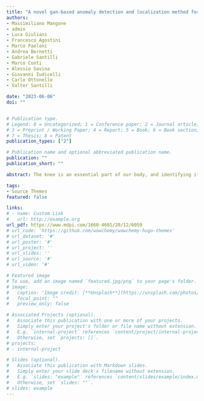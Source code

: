 ```yaml
---
title: "A novel gan-based anomaly detection and localization method for aerial video surveillance at low altitude"
authors:
- Massimiliano Mangone
- admin 
- Luca Giuliani 
- Francesco Agostini
- Marco Paoloni 
- Andrea Bernetti
- Gabriele Santilli
- Marco Conti
- Alessio Savina
- Giovanni Iudicelli
- Carlo Ottonello
- Valter Santilli

date: "2023-06-06"
doi: ""


# Publication type.
# Legend: 0 = Uncategorized; 1 = Conference paper; 2 = Journal article;
# 3 = Preprint / Working Paper; 4 = Report; 5 = Book; 6 = Book section;
# 7 = Thesis; 8 = Patent
publication_types: ["2"]

# Publication name and optional abbreviated publication name.
publication: ""
publication_short: ""

abstract: The knee is an essential part of our body, and identifying its injuries is crucial since it can significantly affect quality of life. To date, the preferred way of evaluating knee injuries is through magnetic resonance imaging (MRI), which is an effective imaging technique that accurately identifies injuries. The issue with this method is that the high amount of detail that comes with MRIs is challenging to interpret and time consuming for radiologists to analyze. The issue becomes even more concerning when radiologists are required to analyze a significant number of MRIs in a short period. For this purpose, automated tools may become helpful to radiologists assisting them in the evaluation of these images. Machine learning methods, in being able to extract meaningful information from data, such as images or any other type of data, are promising for modeling the complex patterns of knee MRI and relating it to its interpretation. In this study, using a real-life imaging protocol, a machine-learning model based on convolutional neural networks used for detecting medial meniscus tears, bone marrow edema, and general abnormalities on knee MRI exams is presented. Furthermore, the model’s effectiveness in terms of accuracy, sensitivity, and specificity is evaluated. Based on this evaluation protocol, the explored models reach a maximum accuracy of 83.7%, a maximum sensitivity of 82.2%, and a maximum specificity of 87.99% for meniscus tears. For bone marrow edema, a maximum accuracy of 81.3%, a maximum sensitivity of 93.3%, and a maximum specificity of 78.6% is reached. 

tags:
- Source Themes
featured: false

links:
# - name: Custom Link
#   url: http://example.org
url_pdf: https://www.mdpi.com/1660-4601/20/12/6059
# url_code: 'https://github.com/wowchemy/wowchemy-hugo-themes'
# url_dataset: '#'
# url_poster: '#'
# url_project: ''
# url_slides: ''
# url_source: '#'
# url_video: '#'

# Featured image
# To use, add an image named `featured.jpg/png` to your page's folder. 
# image:
#   caption: 'Image credit: [**Unsplash**](https://unsplash.com/photos/s9CC2SKySJM)'
#   focal_point: ""
#   preview_only: false

# Associated Projects (optional).
#   Associate this publication with one or more of your projects.
#   Simply enter your project's folder or file name without extension.
#   E.g. `internal-project` references `content/project/internal-project/index.md`.
#   Otherwise, set `projects: []`.
# projects:
# - internal-project

# Slides (optional).
#   Associate this publication with Markdown slides.
#   Simply enter your slide deck's filename without extension.
#   E.g. `slides: "example"` references `content/slides/example/index.md`.
#   Otherwise, set `slides: ""`.
# slides: example
---
```

